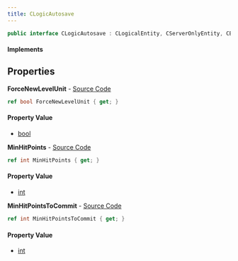 ```yaml
---
title: CLogicAutosave
---
```


```csharp
public interface CLogicAutosave : CLogicalEntity, CServerOnlyEntity, CBaseEntity, CEntityInstance, ISchemaClass<CEntityInstance>, ISchemaClass<CBaseEntity>, ISchemaClass<CServerOnlyEntity>, ISchemaClass<CLogicalEntity>, ISchemaClass<CLogicAutosave>, ISchemaField, ISchemaClass, INativeHandle
```

#### Implements

## Properties

**ForceNewLevelUnit** - [Source Code](https://github.com/swiftly-solution/swiftlys2/blob/master/managed/src/SwiftlyS2.Generated/Schemas/Interfaces/CLogicAutosave.cs#L16)

```csharp
ref bool ForceNewLevelUnit { get; }
```

#### Property Value

- [bool](https://learn.microsoft.com/dotnet/api/system.boolean)

**MinHitPoints** - [Source Code](https://github.com/swiftly-solution/swiftlys2/blob/master/managed/src/SwiftlyS2.Generated/Schemas/Interfaces/CLogicAutosave.cs#L18)

```csharp
ref int MinHitPoints { get; }
```

#### Property Value

- [int](https://learn.microsoft.com/dotnet/api/system.int32)

**MinHitPointsToCommit** - [Source Code](https://github.com/swiftly-solution/swiftlys2/blob/master/managed/src/SwiftlyS2.Generated/Schemas/Interfaces/CLogicAutosave.cs#L20)

```csharp
ref int MinHitPointsToCommit { get; }
```

#### Property Value

- [int](https://learn.microsoft.com/dotnet/api/system.int32)

